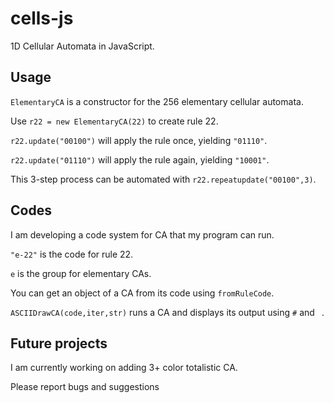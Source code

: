 # cells-js
1D Cellular Automata in JavaScript.

## Usage


`ElementaryCA` is a constructor for the 256 elementary cellular automata.

Use `r22 = new ElementaryCA(22)` to create rule 22.

`r22.update("00100")` will apply the rule once, yielding `"01110"`.

`r22.update("01110")` will apply the rule again, yielding `"10001"`.

This 3-step process can be automated with `r22.repeatupdate("00100",3)`.

## Codes

I am developing a code system for CA that my program can run.

`"e-22"` is the code for rule 22.

`e` is the group for elementary CAs.

You can get an object of a CA from its code using `fromRuleCode`.

`ASCIIDrawCA(code,iter,str)` runs a CA and displays its output using `#` and ` `.

## Future projects

I am currently working on adding 3+ color totalistic CA.


Please report bugs and suggestions
